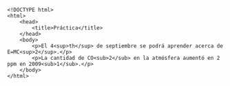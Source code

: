 <code>
&lt;!DOCTYPE html&gt;
&lt;html&gt;
    &lt;head&gt;
        &lt;title&gt;Práctica&lt;/title&gt;
    &lt;/head&gt;
    &lt;body&gt;
        &lt;p&gt;El 4&lt;sup&gt;th&lt;/sup&gt; de septiembre se podrá aprender acerca de E=MC&lt;sup&gt;2&lt;/sup&gt;.&lt;/p&gt;
        &lt;p&gt;La cantidad de CO&lt;sub&gt;2&lt;/sub&gt; en la atmósfera aumentó en 2 ppm en 2009&lt;sub&gt;1&lt;/sub&gt;.&lt;/p&gt;
    &lt;/body&gt;
&lt;/html&gt;
</code>
